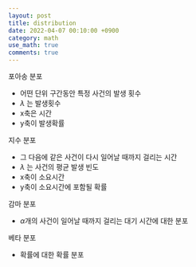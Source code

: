 ```yaml
---
layout: post
title: distribution
date: 2022-04-07 00:10:00 +0900
category: math
use_math: true
comments: true
---
```


포아송 분포

- 어떤 단위 구간동안 특정 사건의 발생 횟수
- $\lambda$ 는 발생횟수
- x축은 시간
- y축이 발생확률

지수 분포

- 그 다음에 같은 사건이 다시 일어날 때까지 걸리는 시간
- $\lambda$ 는 사건의 평균 발생 빈도
- x축이 소요시간
- y축이 소요시간에 포함될 확률

감마 분포

- $\alpha$개의 사건이 일어날 때까지 걸리는 대기 시간에 대한 분포

베타 분포

- 확률에 대한 확률 분포